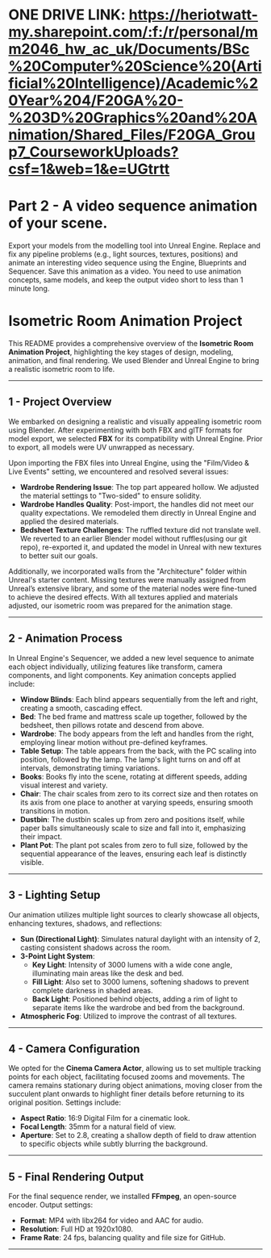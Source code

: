 # ONE DRIVE LINK: https://heriotwatt-my.sharepoint.com/:f:/r/personal/mm2046_hw_ac_uk/Documents/BSc%20Computer%20Science%20(Artificial%20Intelligence)/Academic%20Year%204/F20GA%20-%203D%20Graphics%20and%20Animation/Shared_Files/F20GA_Group7_CourseworkUploads?csf=1&web=1&e=UGtrtt


# Part 2 - A video sequence animation of your scene.
Export your models from the modelling tool into Unreal Engine. Replace and fix any pipeline problems (e.g., light sources, textures, positions) and animate an interesting video sequence using the Engine, Blueprints and Sequencer. Save this animation as a video. You need to use animation concepts, same models, and keep the output video short to less than 1 minute long.

# Isometric Room Animation Project

This README provides a comprehensive overview of the **Isometric Room Animation Project**, highlighting the key stages of design, modeling, animation, and final rendering. We used Blender and Unreal Engine to bring a realistic isometric room to life.

---

## 1 - Project Overview

We embarked on designing a realistic and visually appealing isometric room using Blender. After experimenting with both FBX and glTF formats for model export, we selected **FBX** for its compatibility with Unreal Engine. Prior to export, all models were UV unwrapped as necessary.

Upon importing the FBX files into Unreal Engine, using the "Film/Video & Live Events" setting, we encountered and resolved several issues:

- **Wardrobe Rendering Issue**: The top part appeared hollow. We adjusted the material settings to "Two-sided" to ensure solidity.
- **Wardrobe Handles Quality**: Post-import, the handles did not meet our quality expectations. We remodeled them directly in Unreal Engine and applied the desired materials.
- **Bedsheet Texture Challenges**: The ruffled texture did not translate well. We reverted to an earlier Blender model without ruffles(using our git repo), re-exported it, and updated the model in Unreal with new textures to better suit our goals.

Additionally, we incorporated walls from the "Architecture" folder within Unreal's starter content. Missing textures were manually assigned from Unreal’s extensive library, and some of the material nodes were fine-tuned to achieve the desired effects. With all textures applied and materials adjusted, our isometric room was prepared for the animation stage.

---

## 2 - Animation Process

In Unreal Engine's Sequencer, we added a new level sequence to animate each object individually, utilizing features like transform, camera components, and light components. Key animation concepts applied include:

- **Window Blinds**: Each blind appears sequentially from the left and right, creating a smooth, cascading effect.
- **Bed**: The bed frame and mattress scale up together, followed by the bedsheet, then pillows rotate and descend from above.
- **Wardrobe**: The body appears from the left and handles from the right, employing linear motion without pre-defined keyframes.
- **Table Setup**: The table appears from the back, with the PC scaling into position, followed by the lamp. The lamp's light turns on and off at intervals, demonstrating timing variations.
- **Books**: Books fly into the scene, rotating at different speeds, adding visual interest and variety.
- **Chair**: The chair scales from zero to its correct size and then rotates on its axis from one place to another at varying speeds, ensuring smooth transitions in motion.
- **Dustbin**: The dustbin scales up from zero and positions itself, while paper balls simultaneously scale to size and fall into it, emphasizing their impact.
- **Plant Pot**: The plant pot scales from zero to full size, followed by the sequential appearance of the leaves, ensuring each leaf is distinctly visible.

---

## 3 - Lighting Setup

Our animation utilizes multiple light sources to clearly showcase all objects, enhancing textures, shadows, and reflections:

- **Sun (Directional Light)**: Simulates natural daylight with an intensity of 2, casting consistent shadows across the room.
- **3-Point Light System**:
  - **Key Light**: Intensity of 3000 lumens with a wide cone angle, illuminating main areas like the desk and bed.
  - **Fill Light**: Also set to 3000 lumens, softening shadows to prevent complete darkness in shaded areas.
  - **Back Light**: Positioned behind objects, adding a rim of light to separate items like the wardrobe and bed from the background.
- **Atmospheric Fog**: Utilized to improve the contrast of all textures.

---

## 4 - Camera Configuration

We opted for the **Cinema Camera Actor**, allowing us to set multiple tracking points for each object, facilitating focused zooms and movements. The camera remains stationary during object animations, moving closer from the succulent plant onwards to highlight finer details before returning to its original position. Settings include:

- **Aspect Ratio**: 16:9 Digital Film for a cinematic look.
- **Focal Length**: 35mm for a natural field of view.
- **Aperture**: Set to 2.8, creating a shallow depth of field to draw attention to specific objects while subtly blurring the background.

---

## 5 - Final Rendering Output

For the final sequence render, we installed **FFmpeg**, an open-source encoder. Output settings:

- **Format**: MP4 with libx264 for video and AAC for audio.
- **Resolution**: Full HD at 1920x1080.
- **Frame Rate**: 24 fps, balancing quality and file size for GitHub.

---

